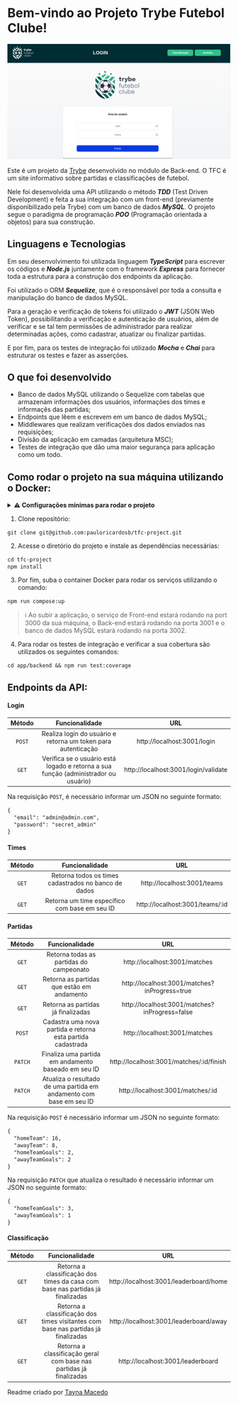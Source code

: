 # Bem-vindo ao Projeto Trybe Futebol Clube!

<img src="tfc.png" alt="Página de login do projeto TFC">

Este é um projeto da [Trybe](https://www.betrybe.com/) desenvolvido no módulo de Back-end.
O TFC é um site informativo sobre partidas e classificações de futebol. 

Nele foi desenvolvida uma API utilizando o método ***TDD*** (Test Driven Development) e feita a sua integração com um front-end (previamente disponibilizado pela Trybe) com um banco de dados ***MySQL***.
O projeto segue o paradigma de programação ***POO*** (Programação orientada a objetos) para sua construção.

## Linguagens e Tecnologias

Em seu desenvolvimento foi utilizada linguagem ***TypeScript*** para escrever os códigos e ***Node.js*** juntamente com o framework ***Express*** para fornecer toda a estrutura para a construção dos endpoints da aplicação. 

Foi utilizado o ORM ***Sequelize***, que é o responsável por toda a consulta e manipulação do banco de dados MySQL.

Para a geração e verificação de tokens foi utilizado o ***JWT*** (JSON Web Token), possibilitando a verificação e autenticação de usuários, além de verificar e se tal tem permissões de administrador para realizar determinadas ações, como cadastrar, atualizar ou finalizar partidas.

E por fim, para os testes de integração foi utilizado ***Mocha*** e ***Chai*** para estruturar os testes e fazer as asserções.

## O que foi desenvolvido

  - Banco de dados MySQL utilizando o Sequelize com tabelas que armazenam informações dos usuários, informações dos times e informaçẽs das partidas; 
  - Endpoints que lêem e escrevem em um banco de dados MySQL;
  - Middlewares que realizam verificações dos dados enviados nas requisições;
  - Divisão da aplicação em camadas (arquitetura MSC);
  - Testes de integração que dão uma maior segurança para aplicação como um todo.

## Como rodar o projeto na sua máquina utilizando o Docker:

<details>
<summary><strong> ⚠️ Configurações mínimas para rodar o projeto</strong></summary>
<br/>
Na sua máquina você deve ter:

- Sistema Operacional Distribuição Unix;
- Node versão igual ou superior à 16.14.0 LTS;
- Docker;
- Docker-compose versão igual ou superior à 1.29.2.
</details>

1. Clone repositório:
```
git clone git@github.com:pauloricardosb/tfc-project.git
```

2. Acesse o diretório do projeto e instale as dependências necessárias:
```
cd tfc-project
npm install
```

3. Por fim, suba o container Docker para rodar os serviços utilizando o comando:
```
npm run compose:up
```

> ℹ️ Ao subir a aplicação, o serviço de Front-end estará rodando na port 3000 da sua máquina, o Back-end estará rodando na porta 3001 e o banco de dados MySQL estará rodando na porta 3002.

4. Para rodar os testes de integração e verificar a sua cobertura são utilizados os seguintes comandos:

```
cd app/backend && npm run test:coverage
```

## Endpoints da API:

#### Login

|Método |Funcionalidade                                                                     |URL                                          |
|:-----:|:---------------------------------------------------------------------------------:|:-------------------------------------------:|
|`POST` |Realiza login do usuário e retorna um token para autenticação                      |http://localhost:3001/login                  |
|`GET`  |Verifica se o usuário está logado e retorna a sua função (administrador ou usuário)|http://localhost:3001/login/validate         |

Na requisição `POST`, é necessário informar um JSON no seguinte formato:

```
{
  "email": "admin@admin.com",
  "password": "secret_admin"
}
```

#### Times

|Método |Funcionalidade                                                                    |URL                                           |
|:-----:|:--------------------------------------------------------------------------------:|:--------------------------------------------:|
|`GET`  |Retorna todos os times cadastrados no banco de dados                              |http://localhost:3001/teams                   |
|`GET`  |Retorna um time específico com base em seu ID                                     |http://localhost:3001/teams/:id               |

#### Partidas

|Método |Funcionalidade                                                                    |URL                                           |
|:-----:|:--------------------------------------------------------------------------------:|:--------------------------------------------:|
|`GET`  |Retorna todas as partidas do campeonato                                           |http://localhost:3001/matches                 |
|`GET`  |Retorna as partidas que estão em andamento                                        |http://localhost:3001/matches?inProgress=true |
|`GET`  |Retorna as partidas já finalizadas                                                |http://localhost:3001/matches?inProgress=false|
|`POST` |Cadastra uma nova partida e retorna esta partida cadastrada                       |http://localhost:3001/matches                 |
|`PATCH`|Finaliza uma partida em andamento baseado em seu ID                               |http://localhost:3001/matches/:id/finish      |
|`PATCH`|Atualiza o resultado de uma partida em andamento com base em seu ID               |http://localhost:3001/matches/:id             |


Na requisição `POST` é necessário informar um JSON no seguinte formato:

```
{
  "homeTeam": 16,
  "awayTeam": 8,
  "homeTeamGoals": 2,
  "awayTeamGoals": 2
}
```


Na requisição `PATCH` que atualiza o resultado é necessário informar um JSON no seguinte formato:

```
{
  "homeTeamGoals": 3,
  "awayTeamGoals": 1
}
```

#### Classificação

|Método |Funcionalidade                                                                    |URL                                           |
|:-----:|:--------------------------------------------------------------------------------:|:--------------------------------------------:|
|`GET`  |Retorna a classificação dos times da casa com base nas partidas já finalizadas    |http://localhost:3001/leaderboard/home        |
|`GET`  |Retorna a classificação dos times visitantes com base nas partidas já finalizadas |http://localhost:3001/leaderboard/away        |
|`GET`  |Retorna a classificação geral com base nas partidas já finalizadas                |http://localhost:3001/leaderboard             |


Readme criado por <a href="https://github.com/Tayna-Silva-Macedo" >Tayna Macedo</a>
